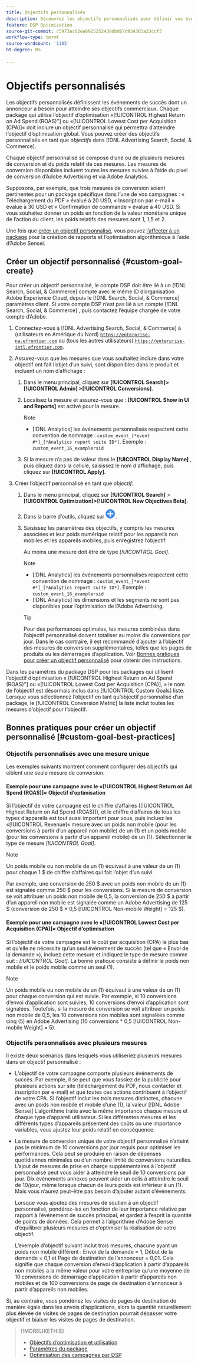 ```yaml
---
title: Objectifs personnalisés
description: Découvrez les objectifs personnalisés pour définir vos événements de succès dans des packages optimisés pour la CPA la plus faible ou le retour sur investissement le plus élevé.
feature: DSP Optimization
source-git-commit: c5973ac62ea6925252438dbd67d934303a23ccf3
workflow-type: tm+mt
source-wordcount: '1105'
ht-degree: 0%

---
```


# Objectifs personnalisés

Les objectifs personnalisés définissent les événements de succès dont un annonceur a besoin pour atteindre ses objectifs commerciaux. Chaque package qui utilise l’objectif d’optimisation »[!UICONTROL Highest Return on Ad Spend (ROAS)"] ou «[!UICONTROL Lowest Cost per Acquisition (CPA)]« doit inclure un objectif personnalisé qui permettra d’atteindre l’objectif d’optimisation global. Vous pouvez créer des objectifs personnalisés en tant que *objectifs* dans [!DNL Advertising Search, Social, & Commerce].

<!-- update image or omit it

![custom goals](/help/dsp/assets/objective-goals.png)
 -->

Chaque objectif personnalisé se compose d’une ou de plusieurs mesures de conversion et du poids relatif de ces mesures. Les mesures de conversion disponibles incluent toutes les mesures suivies à l’aide du pixel de conversion d’Adobe Advertising et via Adobe Analytics.

Supposons, par exemple, que trois mesures de conversion soient pertinentes pour un package spécifique dans l’une de vos campagnes : « Téléchargement du PDF » évalué à 20 USD, « Inscription par e-mail » évalué à 30 USD et « Confirmation de commande » évalué à 40 USD. Si vous souhaitez donner un poids en fonction de la valeur monétaire unique de l’action du client, les poids relatifs des mesures sont 1, 1,5 et 2.

Une fois que [créer un objectif personnalisé](#custom-goal-create), vous pouvez [l’affecter à un package](/help/dsp/campaign-management/packages/package-settings.md) pour la création de rapports et l’optimisation algorithmique à l’aide d’Adobe Sensei.

## Créer un objectif personnalisé {#custom-goal-create}

Pour créer un objectif personnalisé, le compte DSP doit être lié à un [!DNL Search, Social, & Commerce] compte avec le même ID d’organisation Adobe Experience Cloud, depuis le [!DNL Search, Social, & Commerce] paramètres client. Si votre compte DSP n’est pas lié à un compte [!DNL Search, Social, & Commerce] , puis contactez l’équipe chargée de votre compte d’Adobe.

1. Connectez-vous à [!DNL Advertising Search, Social, & Commerce] à (utilisateurs en Amérique du Nord) [`https://enterprise-na.efrontier.com`](https://enterprise-na.efrontier.com) ou (tous les autres utilisateurs) [`https://enterprise-intl.efrontier.com`](https://enterprise-intl.efrontier.com).

1. Assurez-vous que les mesures que vous souhaitez inclure dans votre objectif ont fait l’objet d’un suivi, sont disponibles dans le produit et incluent un nom d’affichage :

   1. Dans le menu principal, cliquez sur **[!UICONTROL Search]> [!UICONTROL Admin] >[!UICONTROL Conversions]**.

   1. Localisez la mesure et assurez-vous que : **[!UICONTROL Show in UI and Reports]** est activé pour la mesure.

      >[!NOTE]
      >
      >* [!DNL Analytics] les événements personnalisés respectent cette convention de nommage : `custom_event_[*event #*]_[*Analytics report suite ID*]`. Exemple : `custom_event_16_examplersid`

   1. Si la mesure n’a pas de valeur dans le **[!UICONTROL Display Name]** , puis cliquez dans la cellule, saisissez le nom d&#39;affichage, puis cliquez sur **[!UICONTROL Apply].**

1. Créer l’objectif personnalisé en tant que *objectif*:

   1. Dans le menu principal, cliquez sur **[!UICONTROL Search]** > **[!UICONTROL Optimization]>[!UICONTROL New Objectives Beta]**.

   1. Dans la barre d’outils, cliquez sur ![Créer](/help/dsp/assets/create-search-ui.png "Créer").

   1. Saisissez les paramètres des objectifs, y compris les mesures associées et leur poids numérique relatif pour les appareils non mobiles et les appareils mobiles, puis enregistrez l’objectif.

      Au moins une mesure doit être de type *[!UICONTROL Goal]*.

      >[!NOTE]
      >
      >* [!DNL Analytics] les événements personnalisés respectent cette convention de nommage : `custom_event_[*event #*]_[*Analytics report suite ID*]`. Exemple : `custom_event_16_examplersid`
      >* [!DNL Analytics] les dimensions et les segments ne sont pas disponibles pour l’optimisation de l’Adobe Advertising.

      >[!TIP]
      >
      >Pour des performances optimales, les mesures combinées dans l’objectif personnalisé doivent totaliser au moins dix conversions par jour. Dans le cas contraire, il est recommandé d’ajouter à l’objectif des mesures de conversion supplémentaires, telles que les pages de produits ou les démarrages d’application. Voir [Bonnes pratiques pour créer un objectif personnalisé](#custom-goal-best-practices) pour obtenir des instructions.

Dans les paramètres du package DSP pour les packages qui utilisent l’objectif d’optimisation « [!UICONTROL Highest Return on Ad Spend (ROAS)"] ou «[!UICONTROL Lowest Cost per Acquisition (CPA)], » le nom de l’objectif est désormais inclus dans [!UICONTROL Custom Goals] liste. Lorsque vous sélectionnez l’objectif en tant qu’objectif personnalisé d’un package, le [!UICONTROL Conversion Metric] la liste inclut toutes les mesures d’objectif pour l’objectif.

## Bonnes pratiques pour créer un objectif personnalisé [#custom-goal-best-practices]

### Objectifs personnalisés avec une mesure unique

Les exemples suivants montrent comment configurer des objectifs qui ciblent une seule mesure de conversion.

#### Exemple pour une campagne avec le «[!UICONTROL Highest Return on Ad Spend (ROAS)]« Objectif d’optimisation

Si l’objectif de votre campagne est le chiffre d’affaires ([!UICONTROL Highest Return on Ad Spend (ROAS)]), et le chiffre d’affaires de tous les types d’appareils est tout aussi important pour vous, puis incluez les «[!UICONTROL Revenue]« mesure avec un poids non mobile (pour les conversions à partir d’un appareil non mobile) de un (1) et un poids mobile (pour les conversions à partir d’un appareil mobile) de un (1). Sélectionner le type de mesure *[!UICONTROL Goal]*.

<!-- update image or delete 

![example of a ROAS custom goal with a single conversion metric](/help/dsp/assets/custom-goal-roas.png)

-->

>[!NOTE]
>
> Un poids mobile ou non mobile de un (1) équivaut à une valeur de un (1) pour chaque 1 $ de chiffre d’affaires qui fait l’objet d’un suivi.
>
> Par exemple, une conversion de 250 $ avec un poids non mobile de un (1) est signalée comme 250 $ pour les conversions. Si la mesure de conversion se voit attribuer un poids non mobile de 0,5, la conversion de 250 $ à partir d’un appareil non mobile est signalée comme un Adobe Advertising de 125 $ (conversion de 250 $ * 0,5 [!UICONTROL Non-mobile Weight] = 125 $).

#### Exemple pour une campagne avec le «[!UICONTROL Lowest Cost per Acquisition (CPA)]« Objectif d’optimisation

Si l’objectif de votre campagne est le coût par acquisition (CPA) le plus bas et qu’elle ne nécessite qu’un seul événement de succès (tel que « Envoi de la demande »), incluez cette mesure et indiquez le type de mesure comme suit : *[!UICONTROL Goal]*. La bonne pratique consiste à définir le poids non mobile et le poids mobile comme un seul (1).

<!-- update image or delete 

![example of a CPA custom goal with a single conversion metric](/help/dsp/assets/custom-goal-roas.png)

-->

>[!NOTE]
>
> Un poids mobile ou non mobile de un (1) équivaut à une valeur de un (1) pour chaque conversion qui est suivie. Par exemple, si 10 conversions d’envoi d’application sont suivies, 10 conversions d’envoi d’application sont signalées. Toutefois, si la mesure de conversion se voit attribuer un poids non mobile de 0,5, les 10 conversions non mobiles sont signalées comme cinq (5) en Adobe Advertising (10 conversions * 0,5 [!UICONTROL Non-mobile Weight] = 5).

### Objectifs personnalisés avec plusieurs mesures

Il existe deux scénarios dans lesquels vous utiliseriez plusieurs mesures dans un objectif personnalisé :

* L’objectif de votre campagne comporte plusieurs événements de succès. Par exemple, il se peut que vous fassiez de la publicité pour plusieurs actions sur site (téléchargement du PDF, nous contacter et inscription par e-mail) et que toutes ces actions contribuent à l’objectif de votre CPA. Si l’objectif inclut les trois mesures distinctes, chacune avec un poids non mobile et mobile d’une (1), la valeur [!DNL Adobe Sensei] L’algorithme traite avec la même importance chaque mesure et chaque type d’appareil utilisateur. Si les différentes mesures et les différents types d’appareils présentent des coûts ou une importance variables, vous ajustez leur poids relatif en conséquence.

<!-- update image or delete it and adjust the wording above

   ![example of a custom goal with multiple metrics](/help/dsp/assets/custom-goal-multiple-properties.png)

-->

* La mesure de conversion unique de votre objectif personnalisé n’atteint pas le minimum de 10 conversions par jour requis pour optimiser les performances. Cela peut se produire en raison de dépenses quotidiennes minimales ou d’un nombre limité de conversions naturelles. L’ajout de mesures de prise en charge supplémentaires à l’objectif personnalisé peut vous aider à atteindre le seuil de 10 conversions par jour. Dix événements annexes peuvent aider un colis à atteindre le seuil de 10/jour, même lorsque chacun de leurs poids est inférieur à un (1). Mais vous n’aurez peut-être pas besoin d’ajouter autant d’événements.

  Lorsque vous ajoutez des mesures de soutien à un objectif personnalisé, pondérez-les en fonction de leur importance relative par rapport à l’événement de succès principal, et gardez à l’esprit la quantité de points de données. Cela permet à l’algorithme d’Adobe Sensei d’équilibrer plusieurs mesures et d’optimiser la réalisation de votre objectif.

  L’exemple d’objectif suivant inclut trois mesures, chacune ayant un poids non mobile différent : Envoi de la demande = 1, Début de la demande = 0,1 et Page de destination de l’annonceur = 0,01. Cela signifie que chaque conversion d’envoi d’application à partir d’appareils non mobiles a la même valeur pour votre entreprise qu’une moyenne de 10 conversions de démarrage d’application à partir d’appareils non mobiles et de 100 conversions de page de destination d’annonceur à partir d’appareils non mobiles.

<!-- update image or delete it and adjust the wording above

   ![example of a custom goal with multiple metrics](/help/dsp/assets/custom-goal-multiple-properties2.png)

-->

Si, au contraire, vous pondériez les visites de pages de destination de manière égale dans les envois d’applications, alors la quantité naturellement plus élevée de visites de pages de destination pourrait dépasser votre objectif et biaiser les visites de pages de destination.<!--reword-->

>[!MORELIKETHIS]
>
>* [Objectifs d’optimisation et utilisation](optimization-goals.md)
>* [Paramètres du package](/help/dsp/campaign-management/packages/package-settings.md)
> * [Optimisation des campagnes par DSP](optimization-how-dsp-optimizes-campaigns.md)
